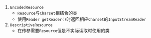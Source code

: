 1. `EncodedResource`
   - `Resource`与`Charset`相结合的类
   - 使用`Reader getReader()`时返回相应`Charset`的`InputStreamReader`
2. `DescriptiveResource`
   - 在传参需要`Resource`但是不实际读取时使用的类

